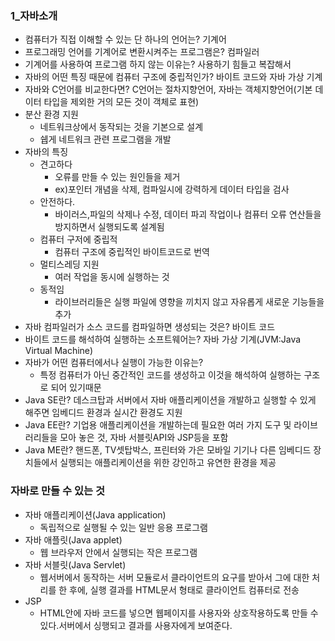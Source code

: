 ### 1_자바소개

- 컴퓨터가 직접 이해할 수 있는 단 하나의 언어는? 기계어
- 프로그래밍 언어를 기계어로 변환시켜주는 프로그램은? 컴파일러
- 기계어를 사용하여 프로그램 하지 않는 이유는? 사용하기 힘들고 복잡해서
- 자바의 어떤 특징 때문에 컴퓨터 구조에 중립적인가? 바이트 코드와 자바 가상 기계
- 자바와 C언어를 비교한다면? C언어는 절차지향언어, 자바는 객체지향언어(기본 데이터 타입을 제외한 거의 모든 것이 객체로 표현)
- 분산 환경 지원
  - 네트워크상에서 동작되는 것을 기본으로 설계
  - 쉡게 네트워크 관련 프로그램을 개발
- 자바의 특징
  - 견고하다
    - 오류를 만들 수 있는 원인들을 제거
    - ex)포인터 개념을 삭제, 컴파일시에 강력하게 데이터 타입을 검사
  - 안전하다.
    - 바이러스,파일의 삭제나 수정, 데이터 파괴 작업이나 컴퓨터 오류 연산들을 방지하면서 실행되도록 설계됨
  - 컴퓨터 구저에 중립적
    - 컴퓨터 구조에 중립적인 바이트코드로 번역
  - 멀티스레딩 지원
    - 여러 작업을 동시에 실행하는 것
  - 동적임
    - 라이브러리들은 실행 파일에 영향을 끼치지 않고 자유롭게 새로운 기능들을 추가
- 자바 컴파일러가 소스 코드를 컴파일하면 생성되는 것은? 바이트 코드
- 바이트 코드를 해석하여 실행하는 소프트웨어는? 자바 가상 기계(JVM:Java Virtual Machine)
- 자바가 어떤 컴퓨터에서나 실행이 가능한 이유는?
  - 특정 컴퓨터가 아닌 중간적인 코드를 생성하고 이것을 해석하여 실행하는 구조로 되어 있기때문
- Java SE란? 데스크탑과 서버에서 자바 애플리케이션을 개발하고 실행할 수 있게 해주면 임베디드 환경과 실시간 환경도 지원
- Java EE란? 기업용 애플리케이션을 개발하는데 필요한 여러 가지 도구 및 라이브러리들을 모아 놓은 것, 자바 서블릿API와 JSP등을 포함
- Java ME란? 핸드폰, TV셋탑박스, 프린터와 가은 모바일 기기나 다른 임베디드 장치들에서 실행되는 애플리케이션을 위한 강인하고 유연한 환경을 제공

### 자바로 만들 수 있는 것

- 자바 애플리케이션(Java application)
  - 독립적으로 실행될 수 있는 일반 응용 프로그램
- 자바 애플릿(Java applet)
  - 웹 브라우저 안에서 실행되는 작은 프로그램
- 자바 서블릿(Java Servlet)
  - 웹서버에서 동작하는 서버 모듈로서 클라이언트의 요구를 받아서 그에 대한 처리를 한 후에, 실행 결과를 HTML문서 형태로 클라이언트 컴퓨터로 전송
- JSP
  - HTML안에 자바 코드를 넣으면 웹페이지를 사용자와 상호작용하도록 만들 수 있다.서버에서 싱행되고 결과를 사용자에게 보여준다.